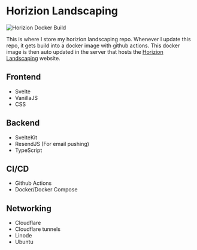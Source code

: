 # Horizion Landscaping
![Horizion Docker Build](https://github.com/Stephen10121/horizionlandscaping/actions/workflows/main.yml/badge.svg)

This is where I store my horizion landscaping repo. Whenever I update this repo, it gets build into a docker image with github actions. This docker image is then auto updated in the server that hosts the [Horizion Landscaping](https://www.horizionlandscaping.com) website.

## Frontend
- Svelte
- VanillaJS
- CSS

## Backend
- SvelteKit
- ResendJS (For email pushing)
- TypeScript

## CI/CD
- Github Actions
- Docker/Docker Compose

## Networking
- Cloudflare
- Cloudflare tunnels
- Linode
- Ubuntu